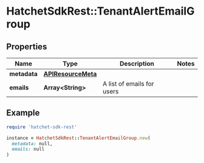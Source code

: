 # HatchetSdkRest::TenantAlertEmailGroup

## Properties

| Name | Type | Description | Notes |
| ---- | ---- | ----------- | ----- |
| **metadata** | [**APIResourceMeta**](APIResourceMeta.md) |  |  |
| **emails** | **Array&lt;String&gt;** | A list of emails for users |  |

## Example

```ruby
require 'hatchet-sdk-rest'

instance = HatchetSdkRest::TenantAlertEmailGroup.new(
  metadata: null,
  emails: null
)
```

